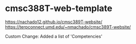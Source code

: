 # cmsc388T-web-template
https://nachado12.github.io/cmsc389T-website/ <br>
https://terpconnect.umd.edu/~nmachado/cmsc389T-website/

Custom Change: Added a list of 'Competencies'
